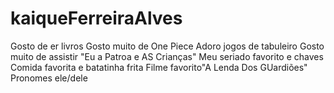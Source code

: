 # kaiqueFerreiraAlves
Gosto de er livros
Gosto muito de One Piece
Adoro jogos de tabuleiro
Gosto muito de assistir "Eu a Patroa e AS Crianças"
Meu seriado favorito e chaves
Comida favorita e batatinha frita
Filme favorito"A Lenda Dos GUardiões"
Pronomes ele/dele
